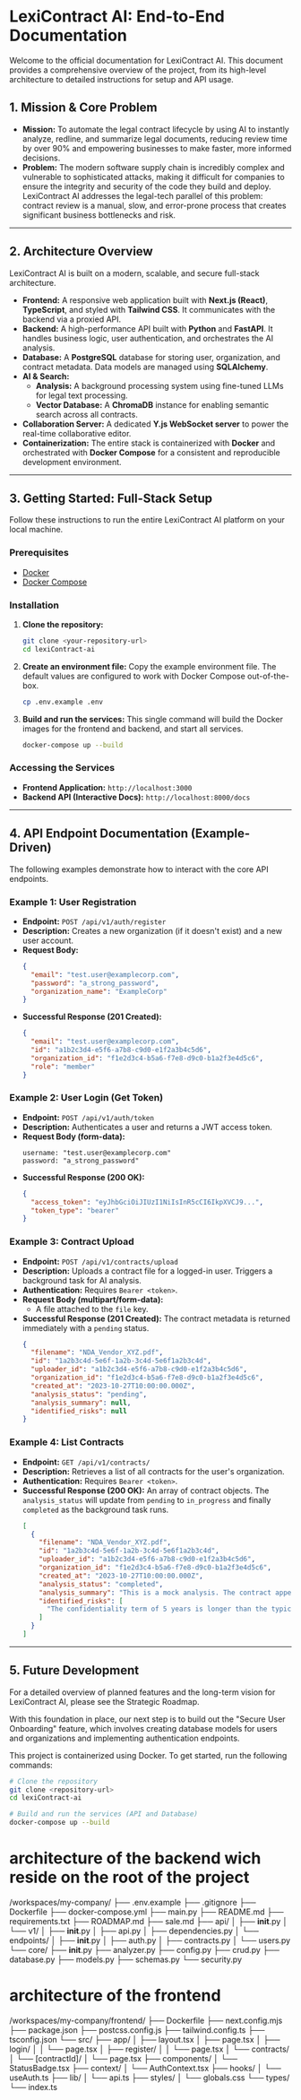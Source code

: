 # LexiContract AI: End-to-End Documentation

Welcome to the official documentation for LexiContract AI. This document provides a comprehensive overview of the project, from its high-level architecture to detailed instructions for setup and API usage.

## 1. Mission & Core Problem

*   **Mission:** To automate the legal contract lifecycle by using AI to instantly analyze, redline, and summarize legal documents, reducing review time by over 90% and empowering businesses to make faster, more informed decisions.
*   **Problem:** The modern software supply chain is incredibly complex and vulnerable to sophisticated attacks, making it difficult for companies to ensure the integrity and security of the code they build and deploy. LexiContract AI addresses the legal-tech parallel of this problem: contract review is a manual, slow, and error-prone process that creates significant business bottlenecks and risk.

---

## 2. Architecture Overview

LexiContract AI is built on a modern, scalable, and secure full-stack architecture.

*   **Frontend:** A responsive web application built with **Next.js (React)**, **TypeScript**, and styled with **Tailwind CSS**. It communicates with the backend via a proxied API.
*   **Backend:** A high-performance API built with **Python** and **FastAPI**. It handles business logic, user authentication, and orchestrates the AI analysis.
*   **Database:** A **PostgreSQL** database for storing user, organization, and contract metadata. Data models are managed using **SQLAlchemy**.
*   **AI & Search:**
    *   **Analysis:** A background processing system using fine-tuned LLMs for legal text processing.
    *   **Vector Database:** A **ChromaDB** instance for enabling semantic search across all contracts.
*   **Collaboration Server:** A dedicated **Y.js WebSocket server** to power the real-time collaborative editor.
*   **Containerization:** The entire stack is containerized with **Docker** and orchestrated with **Docker Compose** for a consistent and reproducible development environment.

---

## 3. Getting Started: Full-Stack Setup

Follow these instructions to run the entire LexiContract AI platform on your local machine.

### Prerequisites

*   [Docker](https://www.docker.com/get-started)
*   [Docker Compose](https://docs.docker.com/compose/install/)

### Installation

1.  **Clone the repository:**
    ```bash
    git clone <your-repository-url>
    cd lexiContract-ai
    ```

2.  **Create an environment file:**
    Copy the example environment file. The default values are configured to work with Docker Compose out-of-the-box.
    ```bash
    cp .env.example .env
    ```

3.  **Build and run the services:**
    This single command will build the Docker images for the frontend and backend, and start all services.
    ```bash
    docker-compose up --build
    ```

### Accessing the Services

*   **Frontend Application:** `http://localhost:3000`
*   **Backend API (Interactive Docs):** `http://localhost:8000/docs`

---

## 4. API Endpoint Documentation (Example-Driven)

The following examples demonstrate how to interact with the core API endpoints.

### Example 1: User Registration

*   **Endpoint:** `POST /api/v1/auth/register`
*   **Description:** Creates a new organization (if it doesn't exist) and a new user account.
*   **Request Body:**
    ```json
    {
      "email": "test.user@examplecorp.com",
      "password": "a_strong_password",
      "organization_name": "ExampleCorp"
    }
    ```
*   **Successful Response (201 Created):**
    ```json
    {
      "email": "test.user@examplecorp.com",
      "id": "a1b2c3d4-e5f6-a7b8-c9d0-e1f2a3b4c5d6",
      "organization_id": "f1e2d3c4-b5a6-f7e8-d9c0-b1a2f3e4d5c6",
      "role": "member"
    }
    ```

### Example 2: User Login (Get Token)

*   **Endpoint:** `POST /api/v1/auth/token`
*   **Description:** Authenticates a user and returns a JWT access token.
*   **Request Body (form-data):**
    ```
    username: "test.user@examplecorp.com"
    password: "a_strong_password"
    ```
*   **Successful Response (200 OK):**
    ```json
    {
      "access_token": "eyJhbGciOiJIUzI1NiIsInR5cCI6IkpXVCJ9...",
      "token_type": "bearer"
    }
    ```

### Example 3: Contract Upload

*   **Endpoint:** `POST /api/v1/contracts/upload`
*   **Description:** Uploads a contract file for a logged-in user. Triggers a background task for AI analysis.
*   **Authentication:** Requires `Bearer <token>`.
*   **Request Body (multipart/form-data):**
    *   A file attached to the `file` key.
*   **Successful Response (201 Created):**
    The contract metadata is returned immediately with a `pending` status.
    ```json
    {
      "filename": "NDA_Vendor_XYZ.pdf",
      "id": "1a2b3c4d-5e6f-1a2b-3c4d-5e6f1a2b3c4d",
      "uploader_id": "a1b2c3d4-e5f6-a7b8-c9d0-e1f2a3b4c5d6",
      "organization_id": "f1e2d3c4-b5a6-f7e8-d9c0-b1a2f3e4d5c6",
      "created_at": "2023-10-27T10:00:00.000Z",
      "analysis_status": "pending",
      "analysis_summary": null,
      "identified_risks": null
    }
    ```

### Example 4: List Contracts

*   **Endpoint:** `GET /api/v1/contracts/`
*   **Description:** Retrieves a list of all contracts for the user's organization.
*   **Authentication:** Requires `Bearer <token>`.
*   **Successful Response (200 OK):**
    An array of contract objects. The `analysis_status` will update from `pending` to `in_progress` and finally `completed` as the background task runs.
    ```json
    [
      {
        "filename": "NDA_Vendor_XYZ.pdf",
        "id": "1a2b3c4d-5e6f-1a2b-3c4d-5e6f1a2b3c4d",
        "uploader_id": "a1b2c3d4-e5f6-a7b8-c9d0-e1f2a3b4c5d6",
        "organization_id": "f1e2d3c4-b5a6-f7e8-d9c0-b1a2f3e4d5c6",
        "created_at": "2023-10-27T10:00:00.000Z",
        "analysis_status": "completed",
        "analysis_summary": "This is a mock analysis. The contract appears to be a standard Non-Disclosure Agreement.",
        "identified_risks": [
          "The confidentiality term of 5 years is longer than the typical 2-3 years."
        ]
      }
    ]
    ```

---

## 5. Future Development

For a detailed overview of planned features and the long-term vision for LexiContract AI, please see the Strategic Roadmap.


With this foundation in place, our next step is to build out the "Secure User Onboarding" feature, which involves creating database models for users and organizations and implementing authentication endpoints.

<!--
[PROMPT_SUGGESTION]Design the PostgreSQL database schema for users, organizations, and contracts using SQLAlchemy models.[/PROMPT_SUGGESTION]
[PROMPT_SUGGESTION]Implement the JWT-based authentication logic, including token generation and a protected endpoint.[/PROMPT_SUGGESTION]
-->
This project is containerized using Docker. To get started, run the following commands:

```bash
# Clone the repository
git clone <repository-url>
cd lexiContract-ai

# Build and run the services (API and Database)
docker-compose up --build
```

# architecture of the backend wich reside on the root of the project
/workspaces/my-company/
├── .env.example
├── .gitignore
├── Dockerfile
├── docker-compose.yml
├── main.py
├── README.md
├── requirements.txt
├── ROADMAP.md
├── sale.md
├── api/
│   ├── __init__.py
│   └── v1/
│       ├── __init__.py
│       ├── api.py
│       ├── dependencies.py
│       └── endpoints/
│           ├── __init__.py
│           ├── auth.py
│           ├── contracts.py
│           └── users.py
└── core/
    ├── __init__.py
    ├── analyzer.py
    ├── config.py
    ├── crud.py
    ├── database.py
    ├── models.py
    ├── schemas.py
    └── security.py

# architecture of the frontend

/workspaces/my-company/frontend/
├── Dockerfile
├── next.config.mjs
├── package.json
├── postcss.config.js
├── tailwind.config.ts
├── tsconfig.json
└── src/
    ├── app/
    │   ├── layout.tsx
    │   ├── page.tsx
    │   ├── login/
    │   │   └── page.tsx
    │   ├── register/
    │   │   └── page.tsx
    │   └── contracts/
    │       └── [contractId]/
    │           └── page.tsx
    ├── components/
    │   └── StatusBadge.tsx
    ├── context/
    │   └── AuthContext.tsx
    ├── hooks/
    │   └── useAuth.ts
    ├── lib/
    │   └── api.ts
    ├── styles/
    │   └── globals.css
    └── types/
        └── index.ts
